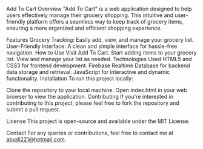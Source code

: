 Add To Cart
Overview
"Add To Cart" is a web application designed to help users effectively manage their grocery shopping. This intuitive and user-friendly platform offers a seamless way to keep track of grocery items, ensuring a more organized and efficient shopping experience.

Features
Grocery Tracking: Easily add, view, and manage your grocery list.
User-Friendly Interface: A clean and simple interface for hassle-free navigation.
How to Use
Visit Add To Cart.
Start adding items to your grocery list.
View and manage your list as needed.
Technologies Used
HTML5 and CSS3 for frontend development.
Firebase Realtime Database for backend data storage and retrieval.
JavaScript for interactive and dynamic functionality.
Installation
To run this project locally:

Clone the repository to your local machine.
Open index.html in your web browser to view the application.
Contributing
If you're interested in contributing to this project, please feel free to fork the repository and submit a pull request.

License
This project is open-source and available under the MIT License.

Contact
For any queries or contributions, feel free to contact me at abudi221@hotmail.com.
